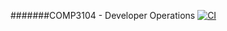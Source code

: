 #######COMP3104 - Developer Operations 
[![CI](https://github.com/rONin01010101010/COMP3104/actions/workflows/ci.yml/badge.svg)](https://github.com/rONin01010101010/COMP3104/actions/workflows/ci.yml)

